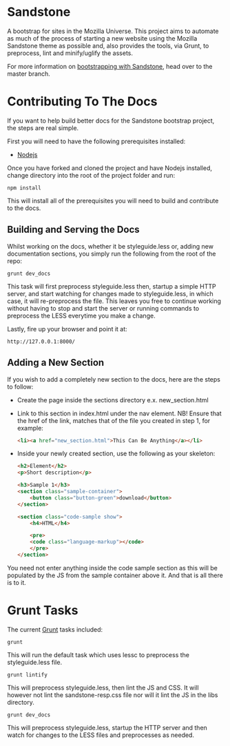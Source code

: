 # Sandstone #

A bootstrap for sites in the Mozilla Universe. This project aims to automate as much
of the process of starting a new website using the Mozilla Sandstone theme as possible and,
also provides the tools, via Grunt, to preprocess, lint and minify/uglify the assets.

For more information on [bootstrapping with Sandstone][sandstone-bootstrap], head over to
the master branch.

# Contributing To The Docs #

If you want to help build better docs for the Sandstone bootstrap project, the steps are real simple.

First you will need to have the following prerequisites installed:

* [Nodejs][nodejs]

Once you have forked and cloned the project and have Nodejs installed, change
directory into the root of the project folder and run:

    npm install

This will install all of the prerequisites you will need to build and contribute
to the docs.

## Building and Serving the Docs ##

Whilst working on the docs, whether it be styleguide.less or, adding new documentation
sections, you simply run the following from the root of the repo:

    grunt dev_docs

This task will first preprocess styleguide.less then, startup a simple
HTTP server, and start watching for changes made to styleguide.less, in which case,
it will re-preprocess the file. This leaves you free to continue working without having
to stop and start the server or running commands to preprocess the LESS everytime
you make a change.

Lastly, fire up your browser and point it at:

    http://127.0.0.1:8000/

## Adding a New Section ##

If you wish to add a completely new section to the docs, here are the steps to
follow:

* Create the page inside the sections directory e.x. new_section.html
* Link to this section in index.html under the nav element. NB! Ensure that
the href of the link, matches that of the file you created in step 1, for example:

    ```html
    <li><a href="new_section.html">This Can Be Anything</a></li>
    ```

* Inside your newly created section, use the following as your skeleton:

    ```html
    <h2>Element</h2>
    <p>Short description</p>

    <h3>Sample 1</h3>
    <section class="sample-container">
        <button class="button-green">download</button>
    </section>

    <section class="code-sample show">
        <h4>HTML</h4>

        <pre>
        <code class="language-markup"></code>
        </pre>
    </section>
    ```

You need not enter anything inside the code sample section as this will be populated
by the JS from the sample container above it. And that is all there is to it.

# Grunt Tasks #

The current [Grunt][grunt] tasks included:

    grunt

This will run the default task which uses lessc to preprocess the styleguide.less file.

    grunt lintify

This will preprocess styleguide.less, then lint the JS and CSS. It will however not lint
the sandstone-resp.css file nor will it lint the JS in the libs directory.

    grunt dev_docs

This will preprocess styleguide.less, startup the HTTP server and then watch for
changes to the LESS files and preprocesses as needed.

[nodejs]: http://nodejs.org
[grunt]: http://github.com/cowboy/grunt
[sandstone-bootstrap]: http://github.com/ossreleasefeed/Sandstone
